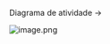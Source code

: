 Diagrama de atividade ->

![image.png](/.attachments/image-902c1db2-5e89-4df1-9958-2879f35c461b.png)